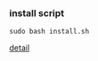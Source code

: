### install script

```
sudo bash install.sh
```


[detail](https://pysource.com/2019/08/26/install-opencv-4-1-on-nvidia-jetson-nano/)

